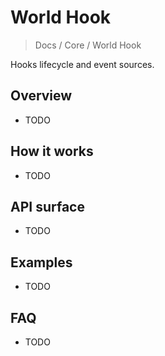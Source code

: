 # World Hook

> Docs / Core / World Hook

Hooks lifecycle and event sources.

## Overview

- TODO

## How it works

- TODO

## API surface

- TODO

## Examples

- TODO

## FAQ

- TODO
